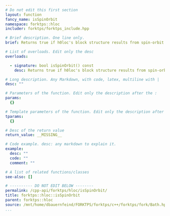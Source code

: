 ```yaml
---
# Do not edit this first section
layout: function
fancy_name: isSpinOrbit
namespace: forktps::hloc
includer: forktps/forktps_include.hpp

# Brief description. One line only.
brief: Returns true if h0loc's block structure results from spin-orbit coupling

# List of overloads. Edit only the desc
overloads:

  - signature: bool isSpinOrbit() const
    desc: Returns true if h0loc's block structure results from spin-orbit coupling

# Long description. Any Markdown, with code, latex, multiline with |
desc: ""

# Parameters of the function. Edit only the description after the :
params:
  {}

# Template parameters of the function. Edit only the description after the :
tparams:
  {}

# Desc of the return value
return_value: __MISSING__

# Code example. desc: any markdown to explain it.
example:
  desc: ""
  code: ""
  comment: ""

# A list of related functions/classes
see-also: []

# ---------- DO NOT EDIT BELOW --------
permalink: /cpp-api/forktps/hloc/isSpinOrbit/
title: forktps::hloc::isSpinOrbit
parent: forktps::hloc
source: /mnt/home/dbauernfeind/FORKTPS/forktps/c++/forktps/fork/Bath.hpp
...
```


